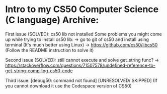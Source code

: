 # Intro to my CS50 Computer Science (C language) Archive:
 
 First issue (SOLVED): cs50 lib not installed
Some problems you might come up while trying to install cs50 lib:
-> go to git of cs50 and install using terminal (It's much better using Linux)
-> https://github.com/cs50/libcs50 (Follow the README instruction to solve it)

Second issue (SOLVED): still cannot execute and solve get_string func?
-> https://stackoverflow.com/questions/71507578/undefined-reference-to-get-string-compiling-cs50-code

Third issue:  [debug50: command not found] [UNRESOLVED/ SKIPPED] (If you cannot download it use the Codespace version of CS50)

